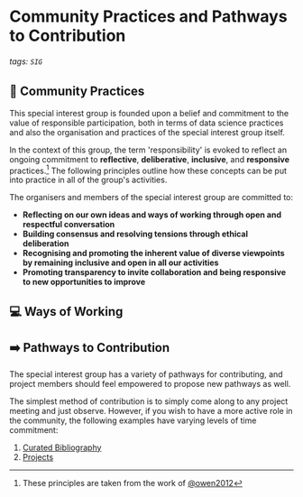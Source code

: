 # Community Practices and Pathways to Contribution

###### tags: `SIG`

## :busts_in_silhouette: Community Practices 

This special interest group is founded upon a belief and commitment to the value of responsible participation, both in terms of data science practices and also the organisation and practices of the special interest group itself.

In the context of this group, the term 'responsibility' is evoked to reflect an ongoing commitment to **reflective**, **deliberative**, **inclusive**, and **responsive** practices.[^RRI] The following principles outline how these concepts can be put into practice in all of the group's activities.

The organisers and members of the special interest group are committed to:

- **Reflecting on our own ideas and ways of working through open and respectful conversation** 
- **Building consensus and resolving tensions through ethical deliberation**
- **Recognising and promoting the inherent value of diverse viewpoints by remaining inclusive and open in all our activities**
- **Promoting transparency to invite collaboration and being responsive to new opportunities to improve**

## :computer: Ways of Working


## :arrow_right: Pathways to Contribution

The special interest group has a variety of pathways for contributing, and project members should feel empowered to propose new pathways as well. 

The simplest method of contribution is to simply come along to any project meeting and just observe. However, if you wish to have a more active role in the community, the following examples have varying levels of time commitment:

1. [Curated Bibliography](zotero.md)
2. [Projects](https://github.com/alan-turing-institute/responsible-participation/blob/master/projects/)

[^RRI]: These principles are taken from the work of [@owen2012](https://academic.oup.com/spp/article-abstract/39/6/751/1620724)